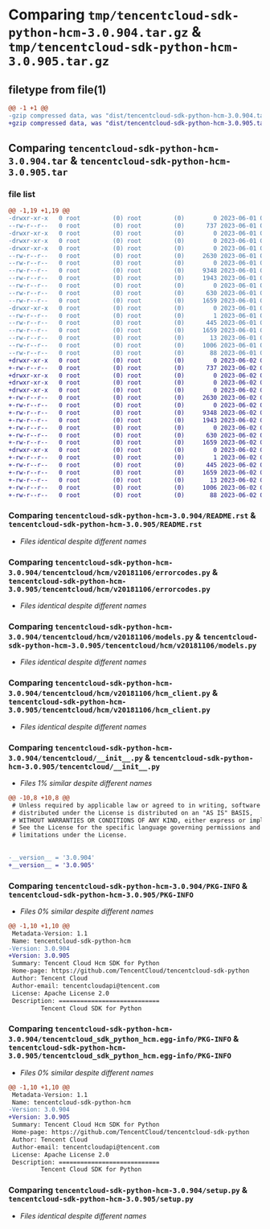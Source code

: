 # Comparing `tmp/tencentcloud-sdk-python-hcm-3.0.904.tar.gz` & `tmp/tencentcloud-sdk-python-hcm-3.0.905.tar.gz`

## filetype from file(1)

```diff
@@ -1 +1 @@
-gzip compressed data, was "dist/tencentcloud-sdk-python-hcm-3.0.904.tar", last modified: Thu Jun  1 02:36:22 2023, max compression
+gzip compressed data, was "dist/tencentcloud-sdk-python-hcm-3.0.905.tar", last modified: Fri Jun  2 00:30:09 2023, max compression
```

## Comparing `tencentcloud-sdk-python-hcm-3.0.904.tar` & `tencentcloud-sdk-python-hcm-3.0.905.tar`

### file list

```diff
@@ -1,19 +1,19 @@
-drwxr-xr-x   0 root         (0) root         (0)        0 2023-06-01 02:36:22.000000 tencentcloud-sdk-python-hcm-3.0.904/
--rw-r--r--   0 root         (0) root         (0)      737 2023-06-01 02:36:22.000000 tencentcloud-sdk-python-hcm-3.0.904/README.rst
-drwxr-xr-x   0 root         (0) root         (0)        0 2023-06-01 02:36:22.000000 tencentcloud-sdk-python-hcm-3.0.904/tencentcloud/
-drwxr-xr-x   0 root         (0) root         (0)        0 2023-06-01 02:36:22.000000 tencentcloud-sdk-python-hcm-3.0.904/tencentcloud/hcm/
-drwxr-xr-x   0 root         (0) root         (0)        0 2023-06-01 02:36:22.000000 tencentcloud-sdk-python-hcm-3.0.904/tencentcloud/hcm/v20181106/
--rw-r--r--   0 root         (0) root         (0)     2630 2023-06-01 02:36:22.000000 tencentcloud-sdk-python-hcm-3.0.904/tencentcloud/hcm/v20181106/errorcodes.py
--rw-r--r--   0 root         (0) root         (0)        0 2023-06-01 02:36:22.000000 tencentcloud-sdk-python-hcm-3.0.904/tencentcloud/hcm/v20181106/__init__.py
--rw-r--r--   0 root         (0) root         (0)     9348 2023-06-01 02:36:22.000000 tencentcloud-sdk-python-hcm-3.0.904/tencentcloud/hcm/v20181106/models.py
--rw-r--r--   0 root         (0) root         (0)     1943 2023-06-01 02:36:22.000000 tencentcloud-sdk-python-hcm-3.0.904/tencentcloud/hcm/v20181106/hcm_client.py
--rw-r--r--   0 root         (0) root         (0)        0 2023-06-01 02:36:22.000000 tencentcloud-sdk-python-hcm-3.0.904/tencentcloud/hcm/__init__.py
--rw-r--r--   0 root         (0) root         (0)      630 2023-06-01 02:36:22.000000 tencentcloud-sdk-python-hcm-3.0.904/tencentcloud/__init__.py
--rw-r--r--   0 root         (0) root         (0)     1659 2023-06-01 02:36:22.000000 tencentcloud-sdk-python-hcm-3.0.904/PKG-INFO
-drwxr-xr-x   0 root         (0) root         (0)        0 2023-06-01 02:36:22.000000 tencentcloud-sdk-python-hcm-3.0.904/tencentcloud_sdk_python_hcm.egg-info/
--rw-r--r--   0 root         (0) root         (0)        1 2023-06-01 02:36:22.000000 tencentcloud-sdk-python-hcm-3.0.904/tencentcloud_sdk_python_hcm.egg-info/dependency_links.txt
--rw-r--r--   0 root         (0) root         (0)      445 2023-06-01 02:36:22.000000 tencentcloud-sdk-python-hcm-3.0.904/tencentcloud_sdk_python_hcm.egg-info/SOURCES.txt
--rw-r--r--   0 root         (0) root         (0)     1659 2023-06-01 02:36:22.000000 tencentcloud-sdk-python-hcm-3.0.904/tencentcloud_sdk_python_hcm.egg-info/PKG-INFO
--rw-r--r--   0 root         (0) root         (0)       13 2023-06-01 02:36:22.000000 tencentcloud-sdk-python-hcm-3.0.904/tencentcloud_sdk_python_hcm.egg-info/top_level.txt
--rw-r--r--   0 root         (0) root         (0)     1006 2023-06-01 02:36:22.000000 tencentcloud-sdk-python-hcm-3.0.904/setup.py
--rw-r--r--   0 root         (0) root         (0)       88 2023-06-01 02:36:22.000000 tencentcloud-sdk-python-hcm-3.0.904/setup.cfg
+drwxr-xr-x   0 root         (0) root         (0)        0 2023-06-02 00:30:09.000000 tencentcloud-sdk-python-hcm-3.0.905/
+-rw-r--r--   0 root         (0) root         (0)      737 2023-06-02 00:30:08.000000 tencentcloud-sdk-python-hcm-3.0.905/README.rst
+drwxr-xr-x   0 root         (0) root         (0)        0 2023-06-02 00:30:09.000000 tencentcloud-sdk-python-hcm-3.0.905/tencentcloud/
+drwxr-xr-x   0 root         (0) root         (0)        0 2023-06-02 00:30:09.000000 tencentcloud-sdk-python-hcm-3.0.905/tencentcloud/hcm/
+drwxr-xr-x   0 root         (0) root         (0)        0 2023-06-02 00:30:09.000000 tencentcloud-sdk-python-hcm-3.0.905/tencentcloud/hcm/v20181106/
+-rw-r--r--   0 root         (0) root         (0)     2630 2023-06-02 00:30:08.000000 tencentcloud-sdk-python-hcm-3.0.905/tencentcloud/hcm/v20181106/errorcodes.py
+-rw-r--r--   0 root         (0) root         (0)        0 2023-06-02 00:30:08.000000 tencentcloud-sdk-python-hcm-3.0.905/tencentcloud/hcm/v20181106/__init__.py
+-rw-r--r--   0 root         (0) root         (0)     9348 2023-06-02 00:30:08.000000 tencentcloud-sdk-python-hcm-3.0.905/tencentcloud/hcm/v20181106/models.py
+-rw-r--r--   0 root         (0) root         (0)     1943 2023-06-02 00:30:08.000000 tencentcloud-sdk-python-hcm-3.0.905/tencentcloud/hcm/v20181106/hcm_client.py
+-rw-r--r--   0 root         (0) root         (0)        0 2023-06-02 00:30:08.000000 tencentcloud-sdk-python-hcm-3.0.905/tencentcloud/hcm/__init__.py
+-rw-r--r--   0 root         (0) root         (0)      630 2023-06-02 00:30:08.000000 tencentcloud-sdk-python-hcm-3.0.905/tencentcloud/__init__.py
+-rw-r--r--   0 root         (0) root         (0)     1659 2023-06-02 00:30:09.000000 tencentcloud-sdk-python-hcm-3.0.905/PKG-INFO
+drwxr-xr-x   0 root         (0) root         (0)        0 2023-06-02 00:30:09.000000 tencentcloud-sdk-python-hcm-3.0.905/tencentcloud_sdk_python_hcm.egg-info/
+-rw-r--r--   0 root         (0) root         (0)        1 2023-06-02 00:30:09.000000 tencentcloud-sdk-python-hcm-3.0.905/tencentcloud_sdk_python_hcm.egg-info/dependency_links.txt
+-rw-r--r--   0 root         (0) root         (0)      445 2023-06-02 00:30:09.000000 tencentcloud-sdk-python-hcm-3.0.905/tencentcloud_sdk_python_hcm.egg-info/SOURCES.txt
+-rw-r--r--   0 root         (0) root         (0)     1659 2023-06-02 00:30:09.000000 tencentcloud-sdk-python-hcm-3.0.905/tencentcloud_sdk_python_hcm.egg-info/PKG-INFO
+-rw-r--r--   0 root         (0) root         (0)       13 2023-06-02 00:30:09.000000 tencentcloud-sdk-python-hcm-3.0.905/tencentcloud_sdk_python_hcm.egg-info/top_level.txt
+-rw-r--r--   0 root         (0) root         (0)     1006 2023-06-02 00:30:08.000000 tencentcloud-sdk-python-hcm-3.0.905/setup.py
+-rw-r--r--   0 root         (0) root         (0)       88 2023-06-02 00:30:09.000000 tencentcloud-sdk-python-hcm-3.0.905/setup.cfg
```

### Comparing `tencentcloud-sdk-python-hcm-3.0.904/README.rst` & `tencentcloud-sdk-python-hcm-3.0.905/README.rst`

 * *Files identical despite different names*

### Comparing `tencentcloud-sdk-python-hcm-3.0.904/tencentcloud/hcm/v20181106/errorcodes.py` & `tencentcloud-sdk-python-hcm-3.0.905/tencentcloud/hcm/v20181106/errorcodes.py`

 * *Files identical despite different names*

### Comparing `tencentcloud-sdk-python-hcm-3.0.904/tencentcloud/hcm/v20181106/models.py` & `tencentcloud-sdk-python-hcm-3.0.905/tencentcloud/hcm/v20181106/models.py`

 * *Files identical despite different names*

### Comparing `tencentcloud-sdk-python-hcm-3.0.904/tencentcloud/hcm/v20181106/hcm_client.py` & `tencentcloud-sdk-python-hcm-3.0.905/tencentcloud/hcm/v20181106/hcm_client.py`

 * *Files identical despite different names*

### Comparing `tencentcloud-sdk-python-hcm-3.0.904/tencentcloud/__init__.py` & `tencentcloud-sdk-python-hcm-3.0.905/tencentcloud/__init__.py`

 * *Files 1% similar despite different names*

```diff
@@ -10,8 +10,8 @@
 # Unless required by applicable law or agreed to in writing, software
 # distributed under the License is distributed on an "AS IS" BASIS,
 # WITHOUT WARRANTIES OR CONDITIONS OF ANY KIND, either express or implied.
 # See the License for the specific language governing permissions and
 # limitations under the License.
 
 
-__version__ = '3.0.904'
+__version__ = '3.0.905'
```

### Comparing `tencentcloud-sdk-python-hcm-3.0.904/PKG-INFO` & `tencentcloud-sdk-python-hcm-3.0.905/PKG-INFO`

 * *Files 0% similar despite different names*

```diff
@@ -1,10 +1,10 @@
 Metadata-Version: 1.1
 Name: tencentcloud-sdk-python-hcm
-Version: 3.0.904
+Version: 3.0.905
 Summary: Tencent Cloud Hcm SDK for Python
 Home-page: https://github.com/TencentCloud/tencentcloud-sdk-python
 Author: Tencent Cloud
 Author-email: tencentcloudapi@tencent.com
 License: Apache License 2.0
 Description: ============================
         Tencent Cloud SDK for Python
```

### Comparing `tencentcloud-sdk-python-hcm-3.0.904/tencentcloud_sdk_python_hcm.egg-info/PKG-INFO` & `tencentcloud-sdk-python-hcm-3.0.905/tencentcloud_sdk_python_hcm.egg-info/PKG-INFO`

 * *Files 0% similar despite different names*

```diff
@@ -1,10 +1,10 @@
 Metadata-Version: 1.1
 Name: tencentcloud-sdk-python-hcm
-Version: 3.0.904
+Version: 3.0.905
 Summary: Tencent Cloud Hcm SDK for Python
 Home-page: https://github.com/TencentCloud/tencentcloud-sdk-python
 Author: Tencent Cloud
 Author-email: tencentcloudapi@tencent.com
 License: Apache License 2.0
 Description: ============================
         Tencent Cloud SDK for Python
```

### Comparing `tencentcloud-sdk-python-hcm-3.0.904/setup.py` & `tencentcloud-sdk-python-hcm-3.0.905/setup.py`

 * *Files identical despite different names*

